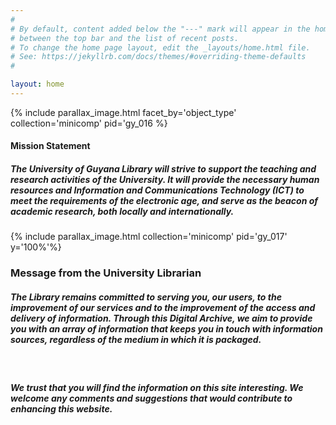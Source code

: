 ```yaml
---
#
# By default, content added below the "---" mark will appear in the home page
# between the top bar and the list of recent posts.
# To change the home page layout, edit the _layouts/home.html file.
# See: https://jekyllrb.com/docs/themes/#overriding-theme-defaults
#

layout: home
---
```



{% include parallax_image.html facet_by='object_type' collection='minicomp' pid='gy_016 %}


#### **Mission Statement**


##### *The University of Guyana Library will strive to support the teaching and research activities of the University. It will provide the necessary human resources and Information and Communications Technology (ICT) to meet the requirements of the electronic age, and serve as the beacon of academic research, both locally and internationally*.

{% include parallax_image.html collection='minicomp' pid='gy_017' y='100%'%}


### **Message from the University Librarian**


##### *The Library remains committed to serving you, our users, to the improvement of our services and to the improvement of the access and delivery of information. Through this Digital Archive, we aim to provide you with an array of information that keeps you in touch with information sources, regardless of the medium in which it is packaged*.
 <br>

##### *We trust that you will find the information on this site interesting. We welcome any comments and suggestions that would contribute to enhancing this website*.
 



 